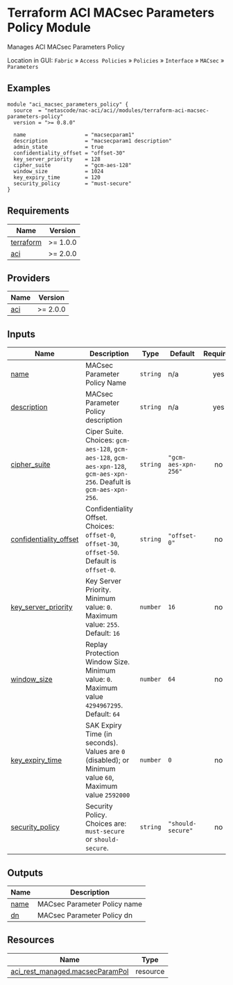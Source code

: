 <!-- BEGIN_TF_DOCS -->
# Terraform ACI MACsec Parameters Policy Module

Manages ACI MACsec Parameters Policy

Location in GUI:
`Fabric` » `Access Policies` » `Policies` » `Interface` » `MACsec` » `Parameters`

## Examples

```hcl
module "aci_macsec_parameters_policy" {
  source  = "netascode/nac-aci/aci//modules/terraform-aci-macsec-parameters-policy"
  version = ">= 0.8.0"

  name                   = "macsecparam1"
  description            = "macsecparam1 description"
  admin_state            = true
  confidentiality_offset = "offset-30"
  key_server_priority    = 128
  cipher_suite           = "gcm-aes-128"
  window_size            = 1024
  key_expiry_time        = 120
  security_policy        = "must-secure"
}
```

## Requirements

| Name | Version |
|------|---------|
| <a name="requirement_terraform"></a> [terraform](#requirement\_terraform) | >= 1.0.0 |
| <a name="requirement_aci"></a> [aci](#requirement\_aci) | >= 2.0.0 |

## Providers

| Name | Version |
|------|---------|
| <a name="provider_aci"></a> [aci](#provider\_aci) | >= 2.0.0 |

## Inputs

| Name | Description | Type | Default | Required |
|------|-------------|------|---------|:--------:|
| <a name="input_name"></a> [name](#input\_name) | MACsec Parameter Policy Name | `string` | n/a | yes |
| <a name="input_description"></a> [description](#input\_description) | MACsec Parameter Policy description | `string` | n/a | yes |
| <a name="input_cipher_suite"></a> [cipher\_suite](#input\_cipher\_suite) | Ciper Suite. Choices: `gcm-aes-128`, `gcm-aes-128`, `gcm-aes-xpn-128`, `gcm-aes-xpn-256`.  Deafult is `gcm-aes-xpn-256`. | `string` | `"gcm-aes-xpn-256"` | no |
| <a name="input_confidentiality_offset"></a> [confidentiality\_offset](#input\_confidentiality\_offset) | Confidentiality Offset. Choices: `offset-0`, `offset-30`, `offset-50`. Default is `offset-0`. | `string` | `"offset-0"` | no |
| <a name="input_key_server_priority"></a> [key\_server\_priority](#input\_key\_server\_priority) | Key Server Priority. Minimum value: `0`. Maximum value: `255`. Default: `16` | `number` | `16` | no |
| <a name="input_window_size"></a> [window\_size](#input\_window\_size) | Replay Protection Window Size. Minimum value: `0`. Maximum value `4294967295`. Default: `64` | `number` | `64` | no |
| <a name="input_key_expiry_time"></a> [key\_expiry\_time](#input\_key\_expiry\_time) | SAK Expiry Time (in seconds). Values are `0` (disabled); or Minimum value `60`, Maximum value `2592000` | `number` | `0` | no |
| <a name="input_security_policy"></a> [security\_policy](#input\_security\_policy) | Security Policy. Choices are: `must-secure` or `should-secure`. | `string` | `"should-secure"` | no |

## Outputs

| Name | Description |
|------|-------------|
| <a name="output_name"></a> [name](#output\_name) | MACsec Parameter Policy name |
| <a name="output_dn"></a> [dn](#output\_dn) | MACsec Parameter Policy dn |

## Resources

| Name | Type |
|------|------|
| [aci_rest_managed.macsecParamPol](https://registry.terraform.io/providers/CiscoDevNet/aci/latest/docs/resources/rest_managed) | resource |
<!-- END_TF_DOCS -->